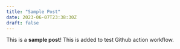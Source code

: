 ```yaml
---
title: "Sample Post"
date: 2023-06-07T23:38:30Z
draft: false
---
```

This is a **sample post**!
This is added to test Github action workflow.
